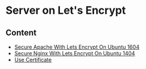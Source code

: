 # Server on Let's Encrypt



## Content



- [Secure Apache With Lets Encrypt On Ubuntu 1604](secure_apache_with_lets_encrypt_on_ubuntu_1604.md)
- [Secure Nginx With Lets Encrypt On Ubuntu 1404](secure_nginx_with_lets_encrypt_on_ubuntu_1404.md)
- [Use Certificate](use-certificate.md)


